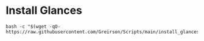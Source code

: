 

# Install Glances

```
bash -c "$(wget -qO- https://raw.githubusercontent.com/Greirson/Scripts/main/install_glances.sh)"
```